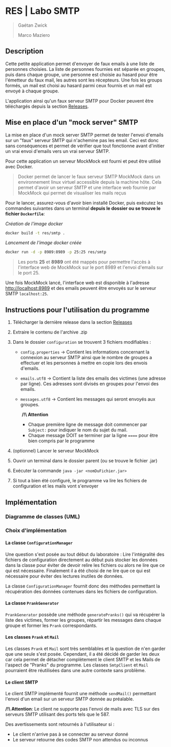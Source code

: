 # RES | Labo SMTP

> Gaétan Zwick
>
> Marco Maziero

## Description

Cette petite application permet d'envoyer de faux emails à une liste de personnes choisies. La liste de personnes fournies est séparée en groupes, puis dans chaque groupe, une personne est choisie au hasard pour être l'émetteur du faux mail, les autres sont les récepteurs. Une fois les groups formés, un mail est choisi au hasard parmi ceux fournis et un mail est envoyé à chaque groupe.

L'application ainsi qu'un faux serveur SMTP pour Docker peuvent être téléchargés depuis la section [Releases](https://github.com/Ga-3tan/Teaching-HEIGVD-RES-2021-Labo-SMTP/releases).

## Mise en place d'un "mock server" SMTP

La mise en place d'un mock server SMTP permet de tester l'envoi d'emails sur un "faux" serveur SMTP qui n'achemine pas les email. Ceci est donc sans conséquences et permet de vérifier que tout fonctionne avant d'initier un vrai envoi d'emails vers un vrai serveur SMTP.

Pour cette application un serveur MockMock est fourni et peut être utilisé avec Docker.

> Docker permet de lancer le faux serveur SMTP MockMock dans un environnement linux virtuel accessible depuis la machine hôte. Cela permet d'avoir un serveur SMTP et une interface web fournie par MockMock qui permet de visualiser les mails reçus

Pour le lancer, assurez-vous d'avoir bien installé Docker, puis exécutez les commandes suivantes dans un terminal **depuis le dossier ou se trouve le fichier `Dockerfile`**:

*Création de l'image docker*

```sh
docker build -t res/smtp .
```

*Lancement de l'image docker créée*

```sh
docker run -d -p 8989:8989 -p 25:25 res/smtp
```

> Les ports **25** et **8989** ont été mappés pour permettre l'accès à l'interface web de MockMock sur le port 8989 et l'envoi d'emails sur le port 25.

Une fois MockMock lancé, l'interface web est disponible à l'adresse [http://localhost:8989](http://localhost:8989) et des emails peuvent être envoyés sur le serveur SMTP `localhost:25`.

## Instructions pour l'utilisation du programme

1. Télécharger la dernière release dans la section [Releases](https://github.com/Ga-3tan/Teaching-HEIGVD-RES-2021-Labo-SMTP/releases)

2. Extraire le contenu de l'archive .zip

3. Dans le dossier `configuration` se trouvent 3 fichiers modifiables :

   - `config.properties` -> Contient les informations concernant la connexion au serveur SMTP ainsi que le nombre de groupes a effectuer et les personnes à mettre en copie lors des envois d'emails.

   - `emails.utf8` -> Contient la liste des emails des victimes (une adresse par ligne). Ces adresses sont divisés en groupes pour l'envoi des emails.

   - `messages.utf8` -> Contient les messages qui seront envoyés aux groupes. 

     ​	**/!\ Attention**

     - Chaque première ligne de message doit commencer par `Subject:` pour indiquer le nom du sujet du mail.
     - Chaque message DOIT se terminer par la ligne `====` pour être bien compris par le programme

4. (optionnel) Lancer le serveur MockMock
5. Ouvrir un terminal dans le dossier parent (ou se trouve le fichier .jar)
6. Exécuter la commande `java -jar <nomDuFichier.jar>`
7. Si tout a bien été configuré, le programme va lire les fichiers de configuration et les mails vont s'envoyer

## Implémentation

### Diagramme de classes (UML)

### Choix d'implémentation

#### La classe `ConfigurationManager`

Une question s'est posée au tout début du laboratoire : Lire l'intégralité des fichiers de configuration directement au début puis stocker les données dans la classe pour éviter de devoir relire les fichiers ou alors ne lire que ce qui est nécessaire. Finalement il a été choisi de ne lire que ce qui est nécessaire pour éviter des lectures inutiles de données.

La classe `ConfigurationManager` fournit donc des méthodes permettant la récupération des données contenues dans les fichiers de configuration.

#### La classe `PrankGenerator`

`PrankGenerator` possède une méthode `generatePranks()` qui va récupérer la liste des victimes, former les groupes, répartir les messages dans chaque groupe et former les `Prank` correspondants.

#### Les classes `Prank` et `Mail`

Les classes `Prank` et `Mail` sont très semblables et la question de n'en garder que une seule s'est posée. Cependant, il a été décidé de garder les deux car cela permet de détacher complètement le client SMTP et les Mails de l'aspect de "Pranks" du programme. Les classes `SmtpClient` et `Mail` pourraient être réutilisées dans une autre contexte sans problème.

#### Le client SMTP

Le client SMTP implémenté fournit une méthode `sendMail()` permettant l'envoi d'un email sur un serveur SMTP donnée au préalable.

**/!\ Attention**: Le client ne supporte pas l'envoi de mails avec TLS sur des serveurs SMTP utilisant des ports tels que le 587.

Des avertissements sont retournés à l'utilisateur si :

- Le client n'arrive pas à se connecter au serveur donné
- Le serveur retourne des codes SMTP non attendus ou inconnus

